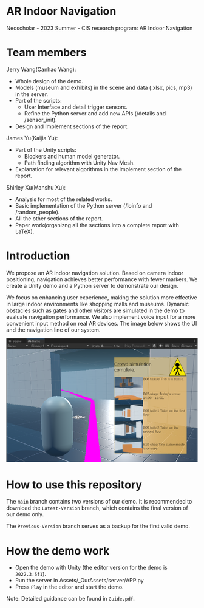 AR Indoor Navigation
=====
Neoscholar - 2023 Summer - CIS research program: AR Indoor Navigation

# Team members
Jerry Wang(Canhao Wang):
* Whole design of the demo.
* Models (museum and exhibits) in the scene and data (.xlsx, pics, mp3) in the server.
* Part of the scripts:
  * User Interface and detail trigger sensors.
  * Refine the Python server and add new APIs (/details and /sensor_init).
* Design and Implement sections of the report.

James Yu(Kaijia Yu):
* Part of the Unity scripts:
  * Blockers and human model generator.
  * Path finding algorithm with Unity Nav Mesh.
* Explanation for relevant algorithms in the Implement section of the report. 

Shirley Xu(Manshu Xu):
* Analysis for most of the related works.
* Basic implementation of the Python server (/loinfo and /random_people).
* All the other sections of the report.
* Paper work(organizng all the sections into a complete report with LaTeX).

# Introduction
We propose an AR indoor navigation solution. Based on camera indoor positioning, navigation achieves better performance with fewer markers. We create a Unity demo and a Python server to demonstrate our design. 

We focus on enhancing user experience, making the solution more effective in large indoor environments like shopping malls and museums. Dynamic obstacles such as gates and other visitors are simulated in the demo to evaluate navigation performance. We also implement voice input for a more convenient input method on real AR devices. The image below shows the UI and the navigation line of our system.

![image](images/guide7.png)

# How to use this repository
The `main` branch contains two versions of our demo. It is recommended to download the `Latest-Version` branch, which contains the final version of our demo only.

The `Previous-Version` branch serves as a backup for the first valid demo.

# How the demo work
* Open the demo with Unity (the editor version for the demo is `2022.3.5f1`).
* Run the server in Assets/_OurAssets/server/APP.py
* Press `Play` in the editor and start the demo.

Note: Detailed guidance can be found in `Guide.pdf`.
